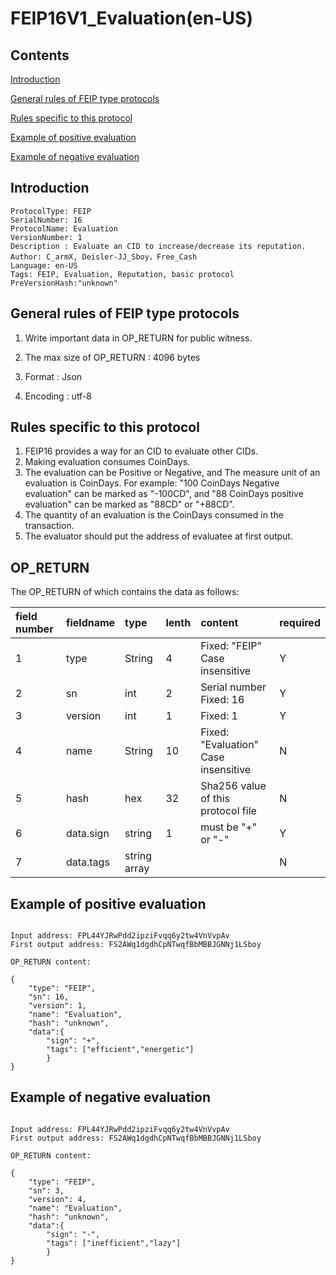 # FEIP16V1_Evaluation(en-US)

## Contents

[Introduction](#introduction)

[General rules of FEIP type protocols](#general-rules-of-feip-type-protocols)

[Rules specific to this protocol](#rules-specific-to-this-protocol)

[Example of positive evaluation](#example-of-positive-evaluation)

[Example of negative evaluation](#example-of-negative-evaluation)


## Introduction

```
ProtocolType: FEIP
SerialNumber: 16
ProtocolName: Evaluation
VersionNumber: 1
Description : Evaluate an CID to increase/decrease its reputation.
Author: C_armX, Deisler-JJ_Sboy，Free_Cash
Language: en-US
Tags: FEIP, Evaluation, Reputation, basic protocol
PreVersionHash:"unknown"
```

## General rules of FEIP type protocols

1. Write important data in OP_RETURN for public witness.

2. The max size of OP_RETURN : 4096 bytes

3. Format : Json

4. Encoding : utf-8


## Rules specific to this protocol

1. FEIP16 provides a way for an CID to evaluate other CIDs.
2. Making evaluation consumes CoinDays.
3. The evaluation can be Positive or Negative, and The measure unit of an evaluation is CoinDays. For example: "100 CoinDays Negative evaluation" can be marked as "-100CD", and "88 CoinDays positive evaluation" can be marked as "88CD" or "+88CD".
4. The quantity of an evaluation is the CoinDays consumed in the transaction.
5. The evaluator should put the address of evaluatee at first output.

## OP_RETURN

The OP_RETURN of which contains the data as follows:

|field number|fieldname|type|lenth|content|required|
|:----|:----|:----|:----|:----|:----|
|1|type|String|4|Fixed: "FEIP"<br>Case insensitive|Y|
|2|sn|int|2|Serial number<br>Fixed: 16|Y|
|3|version|int|1|Fixed: 1|Y|
|4|name|String|10|Fixed: "Evaluation"<br>Case insensitive|N|
|5|hash|hex|32|Sha256 value of this protocol file|N|
|6|data.sign|string|1|must be "+" or "-"|Y|
|7|data.tags|string array|||N|


## Example of positive evaluation
```

Input address: FPL44YJRwPdd2ipziFvqq6y2tw4VnVvpAv
First output address: FS2AWq1dgdhCpNTwqfBbMBBJGNNj1LSboy

OP_RETURN content:

{
    "type": "FEIP",
    "sn": 16,
    "version": 1,
    "name": "Evaluation",
    "hash": "unknown",
    "data":{
        "sign": "+",
        "tags": ["efficient","energetic"]
        }
}

```

## Example of negative evaluation
```

Input address: FPL44YJRwPdd2ipziFvqq6y2tw4VnVvpAv
First output address: FS2AWq1dgdhCpNTwqfBbMBBJGNNj1LSboy

OP_RETURN content:

{
    "type": "FEIP",
    "sn": 3,
    "version": 4,
    "name": "Evaluation",
    "hash": "unknown",
    "data":{
        "sign": "-",
        "tags": ["inefficient","lazy"]
        }
}

```